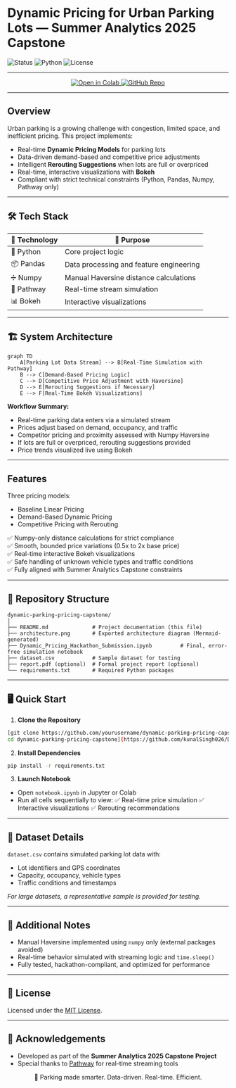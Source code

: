 # Dynamic Pricing for Urban Parking Lots — Summer Analytics 2025 Capstone

![Status](https://img.shields.io/badge/Status-Completed-brightgreen?style=for-the-badge)
![Python](https://img.shields.io/badge/Python-3.11-blue?style=for-the-badge)
![License](https://img.shields.io/badge/License-MIT-yellow?style=for-the-badge)

---

<p align="center">
  <a href="https://drive.google.com/file/d/1K6SalYj7aJVol3XmZi9Q9H01lZnU53ko/view?usp=sharing">
    <img src="https://colab.research.google.com/assets/colab-badge.svg" alt="Open in Colab"/>
  </a>
  <a href="https://github.com/KrDevanshu06/dynamic-parking-pricing-capstone/">
    <img src="https://img.shields.io/badge/View%20on-GitHub-black?logo=github" alt="GitHub Repo"/>
  </a>
</p>

---

## Overview

Urban parking is a growing challenge with congestion, limited space, and inefficient pricing. This project implements:

- Real-time **Dynamic Pricing Models** for parking lots
- Data-driven demand-based and competitive price adjustments
- Intelligent **Rerouting Suggestions** when lots are full or overpriced
- Real-time, interactive visualizations with **Bokeh**
- Compliant with strict technical constraints (Python, Pandas, Numpy, Pathway only)

---

## 🛠️ Tech Stack

| 🧩 Technology | 🎯 Purpose                              |
| ------------- | --------------------------------------- |
| 🐍 Python     | Core project logic                      |
| 📦 Pandas     | Data processing and feature engineering |
| ➗ Numpy       | Manual Haversine distance calculations  |
| 🔄 Pathway    | Real-time stream simulation             |
| 📊 Bokeh      | Interactive visualizations              |

---

## 🏗️ System Architecture

<!-- Generated with [Mermaid Live Editor](https://mermaid-js.github.io/mermaid-live-editor)-->

```mermaid
graph TD
    A[Parking Lot Data Stream] --> B[Real-Time Simulation with Pathway]
    B --> C[Demand-Based Pricing Logic]
    C --> D[Competitive Price Adjustment with Haversine]
    D --> E[Rerouting Suggestions if Necessary]
    E --> F[Real-Time Bokeh Visualizations]
```

**Workflow Summary:**

* Real-time parking data enters via a simulated stream
* Prices adjust based on demand, occupancy, and traffic
* Competitor pricing and proximity assessed with Numpy Haversine
* If lots are full or overpriced, rerouting suggestions provided
* Price trends visualized live using Bokeh

---

## Features

Three pricing models:

* Baseline Linear Pricing
* Demand-Based Dynamic Pricing
* Competitive Pricing with Rerouting

✅ Numpy-only distance calculations for strict compliance<br/>
✅ Smooth, bounded price variations (0.5x to 2x base price)<br/>
✅ Real-time interactive Bokeh visualizations<br/>
✅ Safe handling of unknown vehicle types and traffic conditions<br/>
✅ Fully aligned with Summer Analytics Capstone constraints

---

## 📂 Repository Structure

```
dynamic-parking-pricing-capstone/
│
├── README.md              # Project documentation (this file)
├── architecture.png       # Exported architecture diagram (Mermaid-generated)
├── Dynamic_Pricing_Hackathon_Submission.ipynb         # Final, error-free simulation notebook
├── dataset.csv            # Sample dataset for testing
├── report.pdf (optional)  # Formal project report (optional)
└── requirements.txt       # Required Python packages
```

---

## 🖥️ Quick Start

1. **Clone the Repository**

```bash
[git clone https://github.com/yourusername/dynamic-parking-pricing-capstone.git
cd dynamic-parking-pricing-capstone](https://github.com/kunalSingh026/Dynamic_Pricing_Hackathon_Submission.git)
```

2. **Install Dependencies**

```bash
pip install -r requirements.txt
```

3. **Launch Notebook**

* Open `notebook.ipynb` in Jupyter or Colab
* Run all cells sequentially to view:
  ✅ Real-time price simulation
  ✅ Interactive visualizations
  ✅ Rerouting recommendations

---

## 📂 Dataset Details

`dataset.csv` contains simulated parking lot data with:

* Lot identifiers and GPS coordinates
* Capacity, occupancy, vehicle types
* Traffic conditions and timestamps

*For large datasets, a representative sample is provided for testing.*

---

## 📝 Additional Notes

* Manual Haversine implemented using `numpy` only (external packages avoided)
* Real-time behavior simulated with streaming logic and `time.sleep()`
* Fully tested, hackathon-compliant, and optimized for performance

---

## 📢 License

Licensed under the [MIT License](LICENSE).

---

## 🙌 Acknowledgements

* Developed as part of the **Summer Analytics 2025 Capstone Project**
* Special thanks to [Pathway](https://pathway.com) for real-time streaming tools


<p align="center">
  🚗 Parking made smarter. Data-driven. Real-time. Efficient.  
</p>
